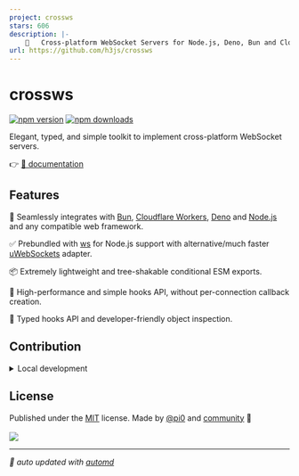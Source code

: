 ```yaml
---
project: crossws
stars: 606
description: |-
    🔌   Cross-platform WebSocket Servers for Node.js, Deno, Bun and Cloudflare Workers.
url: https://github.com/h3js/crossws
---
```


# crossws

<!-- automd:badges -->

[![npm version](https://flat.badgen.net/npm/v/crossws)](https://npmjs.com/package/crossws)
[![npm downloads](https://flat.badgen.net/npm/dm/crossws)](https://npmjs.com/package/crossws)

<!-- /automd -->

Elegant, typed, and simple toolkit to implement cross-platform WebSocket servers.

👉 [📖 documentation](https://crossws.h3.dev)

## Features

🧩 Seamlessly integrates with [Bun](https://crossws.h3.dev/adapters/bun), [Cloudflare Workers](https://crossws.h3.dev/adapters/cloudflare), [Deno](https://crossws.h3.dev/adapters/deno) and [Node.js](https://crossws.h3.dev/adapters/node) and any compatible web framework.

✅ Prebundled with [ws](https://github.com/websockets/ws) for Node.js support with alternative/much faster [uWebSockets](https://crossws.h3.dev/adapters/node#uwebsockets) adapter.

📦 Extremely lightweight and tree-shakable conditional ESM exports.

🚀 High-performance and simple hooks API, without per-connection callback creation.

🌟 Typed hooks API and developer-friendly object inspection.

[^1]: crossws supports Node.js via [npm:ws](https://github.com/websockets/ws) (prebundled) or [uWebSockets.js](https://github.com/uNetworking/uWebSockets.js).

## Contribution

<details>
  <summary>Local development</summary>

- Clone this repository
- Install the latest LTS version of [Node.js](https://nodejs.org/en/)
- Enable [Corepack](https://github.com/nodejs/corepack) using `corepack enable`
- Install dependencies using `pnpm install`
- Run examples using `pnpm play:` scripts

</details>

<!-- /automd -->

## License

<!-- automd:contributors license=MIT author="pi0" -->

Published under the [MIT](https://github.com/h3js/crossws/blob/main/LICENSE) license.
Made by [@pi0](https://github.com/pi0) and [community](https://github.com/h3js/crossws/graphs/contributors) 💛
<br><br>
<a href="https://github.com/h3js/crossws/graphs/contributors">
<img src="https://contrib.rocks/image?repo=h3js/crossws" />
</a>

<!-- /automd -->

<!-- automd:with-automd -->

---

_🤖 auto updated with [automd](https://automd.unjs.io)_

<!-- /automd -->

